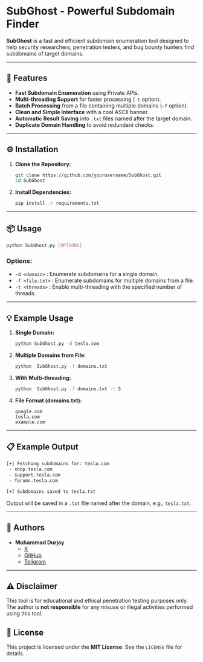 # SubGhost - Powerful  Subdomain Finder

**SubGhost** is a fast and efficient subdomain enumeration tool designed to help security researchers, penetration testers, and bug bounty hunters find subdomains of target domains.

---

## 🚀 Features
- **Fast Subdomain Enumeration** using Private APIs.
- **Multi-threading Support** for faster processing (`-t` option).
- **Batch Processing** from a file containing multiple domains (`-f` option).
- **Clean and Simple Interface** with a cool ASCII banner.
- **Automatic Result Saving** into `.txt` files named after the target domain.
- **Duplicate Domain Handling** to avoid redundant checks.

---

## ⚙️ Installation
1. **Clone the Repository:**
   ```bash
   git clone https://github.com/yourusername/SubGhost.git
   cd SubGhost
   ```

2. **Install Dependencies:**
   ```bash
   pip install -r requirements.txt
   ```

---

## 📦 Usage
```bash
python SubGhost.py [OPTIONS]
```

### **Options:**
- `-d <domain>`       : Enumerate subdomains for a single domain.
- `-f <file.txt>`     : Enumerate subdomains for multiple domains from a file.
- `-t <threads>`      : Enable multi-threading with the specified number of threads.

---

## 💡 Example Usage
1. **Single Domain:**
   ```bash
   python SubGhost.py -d tesla.com
   ```

2. **Multiple Domains from File:**
   ```bash
   python  SubGhost.py -f domains.txt
   ```

3. **With Multi-threading:**
   ```bash
   python  SubGhost.py -f domains.txt -t 5
   ```

4. **File Format (domains.txt):**
   ```
   google.com
   tesla.com
   example.com
   ```

---

## 📋 Example Output
```bash
[+] Fetching subdomains for: tesla.com
 - shop.tesla.com
 - support.tesla.com
 - forums.tesla.com

[+] Subdomains saved to tesla.txt
```

Output will be saved in a `.txt` file named after the domain, e.g., `tesla.txt`.

---
## 👤 Authors
- **Muhammad Durjoy**   
  - [X](https://twitter.com/yourprofile)  
  - [GitHub](https://github.com/HackfutSec)  
  - [Teligram](https://www.linkedin.com/in/your-profile) 



---
## ⚠️ Disclaimer
This tool is for educational and ethical penetration testing purposes only. The author is **not responsible** for any misuse or illegal activities performed using this tool.

## 📄 License
This project is licensed under the **MIT License**. See the `LICENSE` file for details.

